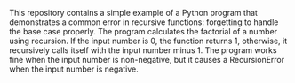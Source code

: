 This repository contains a simple example of a Python program that demonstrates a common error in recursive functions: forgetting to handle the base case properly. The program calculates the factorial of a number using recursion. If the input number is 0, the function returns 1, otherwise, it recursively calls itself with the input number minus 1. The program works fine when the input number is non-negative, but it causes a RecursionError when the input number is negative.
